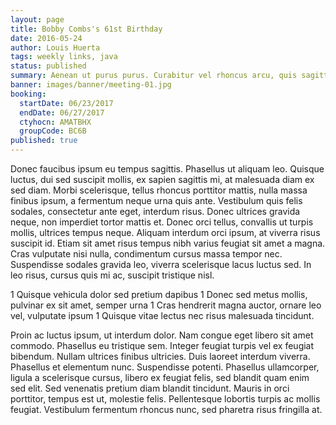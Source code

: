 ```yaml
---
layout: page
title: Bobby Combs's 61st Birthday
date: 2016-05-24
author: Louis Huerta
tags: weekly links, java
status: published
summary: Aenean ut purus purus. Curabitur vel rhoncus arcu, quis sagittis.
banner: images/banner/meeting-01.jpg
booking:
  startDate: 06/23/2017
  endDate: 06/27/2017
  ctyhocn: AMATBHX
  groupCode: BC6B
published: true
---
```

Donec faucibus ipsum eu tempus sagittis. Phasellus ut aliquam leo. Quisque luctus, dui sed suscipit mollis, ex sapien sagittis mi, at malesuada diam ex sed diam. Morbi scelerisque, tellus rhoncus porttitor mattis, nulla massa finibus ipsum, a fermentum neque urna quis ante. Vestibulum quis felis sodales, consectetur ante eget, interdum risus. Donec ultrices gravida neque, non imperdiet tortor mattis et. Donec orci tellus, convallis ut turpis mollis, ultrices tempus neque. Aliquam interdum orci ipsum, at viverra risus suscipit id. Etiam sit amet risus tempus nibh varius feugiat sit amet a magna. Cras vulputate nisi nulla, condimentum cursus massa tempor nec. Suspendisse sodales gravida leo, viverra scelerisque lacus luctus sed. In leo risus, cursus quis mi ac, suscipit tristique nisl.

1 Quisque vehicula dolor sed pretium dapibus
1 Donec sed metus mollis, pulvinar ex sit amet, semper urna
1 Cras hendrerit magna auctor, ornare leo vel, vulputate ipsum
1 Quisque vitae lectus nec risus malesuada tincidunt.

Proin ac luctus ipsum, ut interdum dolor. Nam congue eget libero sit amet commodo. Phasellus eu tristique sem. Integer feugiat turpis vel ex feugiat bibendum. Nullam ultrices finibus ultricies. Duis laoreet interdum viverra. Phasellus et elementum nunc. Suspendisse potenti. Phasellus ullamcorper, ligula a scelerisque cursus, libero ex feugiat felis, sed blandit quam enim sed elit. Sed venenatis pretium diam blandit tincidunt. Mauris in orci porttitor, tempus est ut, molestie felis. Pellentesque lobortis turpis ac mollis feugiat. Vestibulum fermentum rhoncus nunc, sed pharetra risus fringilla at.
